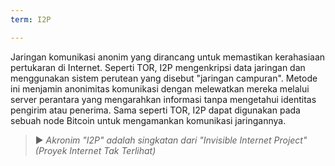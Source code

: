 ```yaml
---
term: I2P

---
```

Jaringan komunikasi anonim yang dirancang untuk memastikan kerahasiaan pertukaran di Internet. Seperti TOR, I2P mengenkripsi data jaringan dan menggunakan sistem perutean yang disebut "jaringan campuran". Metode ini menjamin anonimitas komunikasi dengan melewatkan mereka melalui server perantara yang mengarahkan informasi tanpa mengetahui identitas pengirim atau penerima. Sama seperti TOR, I2P dapat digunakan pada sebuah node Bitcoin untuk mengamankan komunikasi jaringannya.

> ► *Akronim "I2P" adalah singkatan dari "Invisible Internet Project" (Proyek Internet Tak Terlihat)*